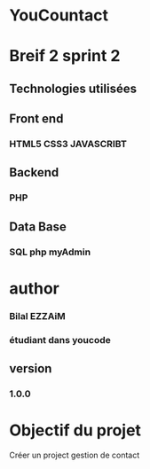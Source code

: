 # YouCountact
# Breif 2 sprint 2
## Technologies utilisées
## Front end 
### HTML5 CSS3 JAVASCRIBT
## Backend
### PHP
## Data Base
### SQL php myAdmin
# author
### Bilal EZZAiM
### étudiant dans youcode
## version
### 1.0.0
# Objectif du projet
Créer un project gestion de contact 
